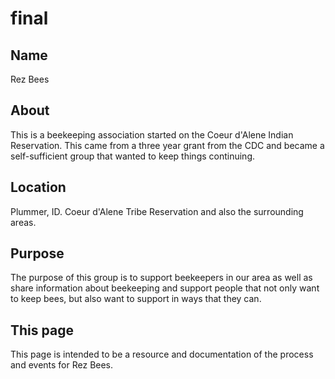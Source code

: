 # final

## **Name**
Rez Bees

## **About**
This is a beekeeping association started on the Coeur d'Alene Indian Reservation. This came from a three year grant from the CDC and became a self-sufficient group that wanted to keep things continuing. 

## **Location**
Plummer, ID. Coeur d'Alene Tribe Reservation and also the surrounding areas. 

## **Purpose**
The purpose of this group is to support beekeepers in our area as well as share information about beekeeping and support people that not only want to keep bees, but also want to support in ways that they can.  


## **This page**
This page is intended to be a resource and documentation of the process and events for Rez Bees. 
